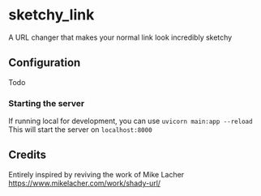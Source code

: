 # sketchy_link
A URL changer that makes your normal link look incredibly sketchy


## Configuration
Todo
### Starting the server

If running local for development, you can use `uvicorn main:app --reload`
This will start the server on `localhost:8000`

## Credits
Entirely inspired by reviving the work of Mike Lacher
https://www.mikelacher.com/work/shady-url/